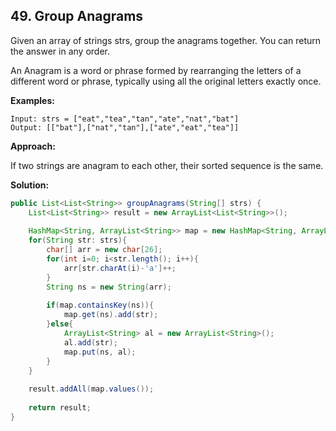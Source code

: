 ## 49. Group Anagrams

Given an array of strings strs, group the anagrams together. You can return the answer in any order.

An Anagram is a word or phrase formed by rearranging the letters of a different word or phrase, typically using all the original letters exactly once.

**Examples:** 

```
Input: strs = ["eat","tea","tan","ate","nat","bat"]
Output: [["bat"],["nat","tan"],["ate","eat","tea"]]
```

**Approach:**

If two strings are anagram to each other, their sorted sequence is the same.

**Solution:**

```java
public List<List<String>> groupAnagrams(String[] strs) {
    List<List<String>> result = new ArrayList<List<String>>();
 
    HashMap<String, ArrayList<String>> map = new HashMap<String, ArrayList<String>>();
    for(String str: strs){
        char[] arr = new char[26];
        for(int i=0; i<str.length(); i++){
            arr[str.charAt(i)-'a']++;
        }
        String ns = new String(arr);
 
        if(map.containsKey(ns)){
            map.get(ns).add(str);
        }else{
            ArrayList<String> al = new ArrayList<String>();
            al.add(str);
            map.put(ns, al);
        }
    }
 
    result.addAll(map.values());
 
    return result;
}
```